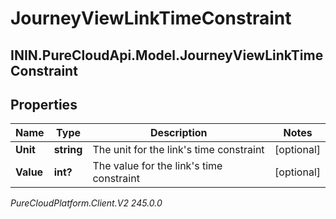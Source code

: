 # JourneyViewLinkTimeConstraint

## ININ.PureCloudApi.Model.JourneyViewLinkTimeConstraint

## Properties

|Name | Type | Description | Notes|
|------------ | ------------- | ------------- | -------------|
| **Unit** | **string** | The unit for the link&#39;s time constraint | [optional] |
| **Value** | **int?** | The value for the link&#39;s time constraint | [optional] |



_PureCloudPlatform.Client.V2 245.0.0_
